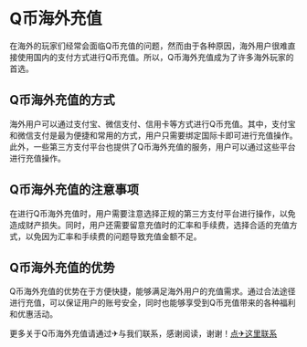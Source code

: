 # Q币海外充值

在海外的玩家们经常会面临Q币充值的问题，然而由于各种原因，海外用户很难直接使用国内的支付方式进行Q币充值。所以，Q币海外充值成为了许多海外玩家的首选。

## Q币海外充值的方式

海外用户可以通过支付宝、微信支付、信用卡等方式进行Q币充值。其中，支付宝和微信支付是最为便捷和常用的方式，用户只需要绑定国际卡即可进行充值操作。此外，一些第三方支付平台也提供了Q币海外充值的服务，用户可以通过这些平台进行充值操作。

## Q币海外充值的注意事项

在进行Q币海外充值时，用户需要注意选择正规的第三方支付平台进行操作，以免造成财产损失。同时，用户还需要留意充值时的汇率和手续费，选择合适的充值方式，以免因为汇率和手续费的问题导致充值金额不足。

## Q币海外充值的优势

Q币海外充值的优势在于方便快捷，能够满足海外用户的充值需求。通过合法途径进行充值，可以保证用户的账号安全，同时也能够享受到Q币充值带来的各种福利和优惠活动。

更多关于Q币海外充值请通过✈与我们联系，感谢阅读，谢谢！[点✈这里联系](https://www.k02.cc)